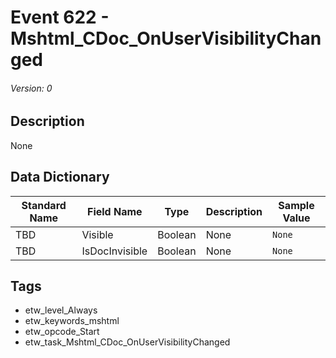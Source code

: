 # Event 622 - Mshtml_CDoc_OnUserVisibilityChanged
###### Version: 0

## Description
None

## Data Dictionary
|Standard Name|Field Name|Type|Description|Sample Value|
|---|---|---|---|---|
|TBD|Visible|Boolean|None|`None`|
|TBD|IsDocInvisible|Boolean|None|`None`|

## Tags
* etw_level_Always
* etw_keywords_mshtml
* etw_opcode_Start
* etw_task_Mshtml_CDoc_OnUserVisibilityChanged